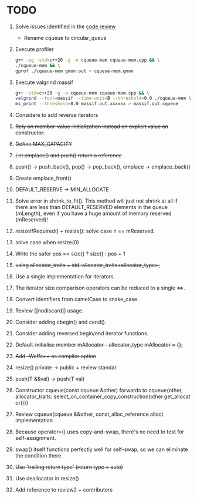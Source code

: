 # TODO

1. Solve issues identified in the [code review](https://codereview.stackexchange.com/questions/281005/simple-c-circular-queue)
    * Rename cqueue to circular_queue
2. Execute profiler

    ```sh
    g++ -pg -std=c++20 -g -o cqueue-mem cqueue-mem.cpp && \
    ./cqueue-mem && \
    gprof ./cqueue-mem gmon.out > cqueue-mem.gmon
    ```

3. Execute valgrind massif

    ```sh
    g++ -std=c++20 -g -o cqueue-mem cqueue-mem.cpp && \
    valgrind --tool=massif --time-unit=B --threshold=0.0 ./cqueue-mem \
    ms_print --threshold=0.0 massif.out.xxxxxx > massif.out.cqueue
    ```

4. Considere to add reverse iterators
5. ~~Rely on member-value-initialization instead on explicit value on constructor.~~
6. ~~Define MAX_CAPACITY~~
7. ~~Let emplace() and push() return a reference~~
8. push() -> push_back(), pop() -> pop_back(), emplace -> emplace_back()
9. Create emplace_front()
10. DEFAULT_RESERVE -> MIN_ALLOCATE
11. Solve error in shrink_to_fit(). This method will just not shrink at all if there are less than DEFAULT_RESERVED elements in the queue (mLength), even if you have a huge amount of memory reserved (mReserved)!
12. resizeIfRequired() + resize(): solve case n == mReserved.
13. solve case when resize(0) 
14. Write the safer pos == size() ? size() : pos + 1
15. ~~using allocator_traits = std::allocator_traits<allocator_type>;~~
16. Use a single implementation for iterators.
17. The iterator size comparison operators can be reduced to a single <=>.
18. Convert identifiers from camelCase to snake_case.
19. Review [[nodiscard]] usage.
20. Consider adding cbegin() and cend().
21. Consider adding reversed begin/end iterator functions.
22. ~~Default-initialise member mAllocator - allocator_type mAllocator = {};~~
23. ~~Add -Weffc++ as compiler option~~
24. resize() private -> public + review standar.
25. push(T &&val) -> push(T val)
26. Constructor cqueue(const cqueue &other) forwards to cqueue{other, allocator_traits::select_on_container_copy_construction(other.get_allocator())}
27. Review cqueue(cqueue &&other, const_alloc_reference alloc) implementation
28. Because operator=() uses copy-and-swap, there's no need to test for self-assignment.
29. swap() itself functions perfectly well for self-swap, so we can eliminate the condition there.
30. ~~Use 'trailing return type' (return type = auto)~~
31. Use deallocator in resize()
32. Add reference to review2 + contributors
